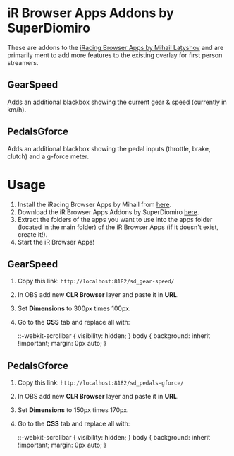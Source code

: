 iR Browser Apps Addons by SuperDiomiro
====================================

These are addons to the [iRacing Browser Apps by Mihail Latyshov](http://ir-apps.kutu.ru/) and are primarily ment to add more features to the existing overlay for first person streamers.

GearSpeed
-------------

Adds an additional blackbox showing the current gear & speed (currently in km/h).

PedalsGforce
-------------

Adds an additional blackbox showing the pedal inputs (throttle, brake, clutch) and a g-force meter.

Usage
=====

1. Install the iRacing Browser Apps by Mihail from [here](http://ir-apps.kutu.ru/).
2. Download the iR Browser Apps Addons by SuperDiomiro [here](http://www.link.com).
3. Extract the folders of the apps you want to use into the apps folder (located in the main folder) of the iR Browser Apps (if it doesn't exist, create it!).
4. Start the iR Browser Apps!

GearSpeed
-------------

1. Copy this link: `http://localhost:8182/sd_gear-speed/`
2. In OBS add new **CLR Browser** layer and paste it in **URL**.
3. Set **Dimensions** to 300px times 100px.
4. Go to the **CSS** tab and replace all with:

	::-webkit-scrollbar {
		visibility: hidden;
		}
		body {
		background: inherit !important;
		margin: 0px auto;
	}

PedalsGforce
-------------

1. Copy this link: `http://localhost:8182/sd_pedals-gforce/`
2. In OBS add new **CLR Browser** layer and paste it in **URL**.
3. Set **Dimensions** to 150px times 170px.
4. Go to the **CSS** tab and replace all with:

	::-webkit-scrollbar {
		visibility: hidden;
		}
		body {
		background: inherit !important;
		margin: 0px auto;
	}